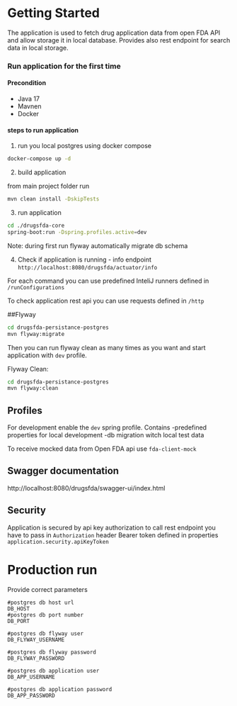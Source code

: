 # Getting Started

The application is used to fetch drug application data from open FDA API and allow storage it
in local database. Provides also rest endpoint for search data in local storage.


### Run application for the first time

#### Precondition
* Java 17
* Mavnen
* Docker

#### steps to run application

1. run you local postgres using docker compose
```bash
docker-compose up -d
```
2. build application

from main project folder run 
```bash
mvn clean install -DskipTests 
```
3. run application

```bash
cd ./drugsfda-core
spring-boot:run -Dspring.profiles.active=dev 
```

Note: during first run flyway automatically migrate db schema

4. Check if application is running - info endpoint
   `http://localhost:8080/drugsfda/actuator/info`

For each command you can use predefined InteliJ runners defined in `/runConfigurations`

To check application rest api you can use requests defined in `/http`

##Flyway


```bash
cd drugsfda-persistance-postgres
mvn flyway:migrate
```

Then you can run flyway clean as many times as you want and start application with `dev` profile.

Flyway Clean:

```bash
cd drugsfda-persistance-postgres
mvn flyway:clean
```

## Profiles

For development enable the `dev` spring profile. Contains 
-predefined properties for local development
-db migration witch local test data

To receive mocked data from Open FDA api use `fda-client-mock`

## Swagger documentation

http://localhost:8080/drugsfda/swagger-ui/index.html

## Security

Application is secured by api key authorization
to call rest endpoint you have to pass in `Authorization` header
Bearer token defined in properties `application.security.apiKeyToken`


# Production run
Provide correct parameters
```text
#postgres db host url
DB_HOST
#postgres db port number
DB_PORT

#postgres db flyway user
DB_FLYWAY_USERNAME

#postgres db flyway password
DB_FLYWAY_PASSWORD

#postgres db application user
DB_APP_USERNAME

#postgres db application password
DB_APP_PASSWORD

```


